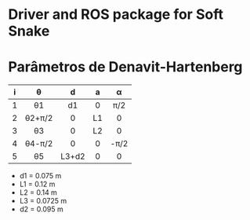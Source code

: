 # Driver and ROS package for Soft Snake

# Parâmetros de Denavit-Hartenberg

i | θ | d | a | α
:--:|:--:|:--:|:--:|:--:
1| θ1| d1 | 0 | π/2
2|θ2+π/2| 0|L1 | 0
3|θ3 |0 |L2 |0
4|θ4-π/2|0 |0 |-π/2
5|θ5 |L3+d2 |0 |0

* d1 = 0.075  m
* L1 = 0.12 m
* L2 = 0.14 m
* L3 = 0.0725 m
* d2 = 0.095 m

